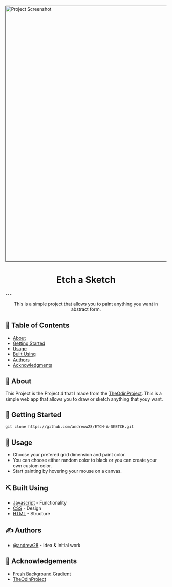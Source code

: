 <p align="left">
  <a href="" rel="noopener">
 <img width=1020 height=800px src="https://i.postimg.cc/L8fssnRJ/Screenshot-23.png" alt="Project Screenshot"></a>
</p>

<h1 align="center">Etch a Sketch</h1>
---

<p align="center">This is a simple project that allows you to paint anything you want in abstract form.
    <br> 
</p>

## 📝 Table of Contents
- [About](#about)
- [Getting Started](#getting_started)
- [Usage](#usage)
- [Built Using](#built_using)
- [Authors](#authors)
- [Acknowledgments](#acknowledgement)

## 🧐 About <a name = "about"></a>
This Project is the Project 4 that I made from the [TheOdinProject](https://www.theodinproject.com/paths/). This is a simple web app that allows you to draw or sketch anything that youy want.

## 🏁 Getting Started <a name = "getting_started"></a>
```
git clone https://github.com/andreww28/ETCH-A-SKETCH.git
```

## 🎈 Usage <a name="usage"></a>
- Choose your prefered grid dimension and paint color.
- You can choose either random color to black or you can create your own custom color.
- Start painting by hovering your mouse on a canvas.

## ⛏️ Built Using <a name = "built_using"></a>
- [Javascript](https://www.javascript.com/) - Functionality
- [CSS](https://css.com/) - Design
- [HTML](https://html.org/) - Structure

## ✍️ Authors <a name = "authors"></a>
- [@andrew28](https://github.com/andreww28) - Idea & Initial work

## 🎉 Acknowledgements <a name = "acknowledgement"></a>
- [Fresh Background Gradient](https://webgradients.com/)
- [TheOdinProject](https://www.theodinproject.com/paths/)
